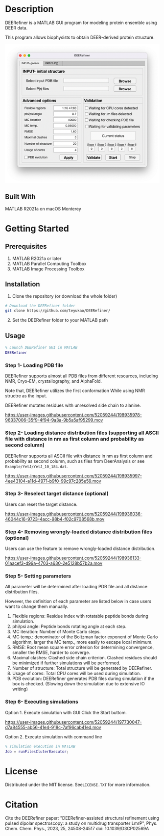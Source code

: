 # Description
DEERefiner is a MATLAB GUI program for modeling protein ensemble using DEER data. 

This program allows biophysists to obtain DEER-derived protein structure.

![Alt text](primaryPage.png?raw=true "Primary page")

## Built With
MATLAB R2021a on macOS Monterey

# Getting Started

## Prerequisites

1. MATLAB R2021a or later
2. MATLAB Parallel Computing Toolbox
3. MATLAB Image Processing Toolbox

## Installation
1. Clone the repository (or download the whole folder)
```Bash
# Download the DEERefiner folder
git clone https://github.com/teyukao/DEERefiner/
```
2. Set the DEERefiner folder to your MATLAB path

## Usage
```MATLAB
% Launch DEERefiner GUI in MATLAB
DEERefiner
```
### Step 1- Loading PDB file

DEERefiner supports almost all PDB files from different resources, including NMR, Cryo-EM, crystallography, and AlphaFold.

Note that, DEERefiner utilizes the first conformation While using NMR structre as the input.

DEERefiner mutates residues with unresolved side chain to alanine.

https://user-images.githubusercontent.com/52059244/198935978-96337006-35f9-4f94-9a3a-9b5a5af95299.mov

### Step 2- Loading distance distribution files (supporting all ASCII file with distance in nm as first column and probability as second column)

DEERefiner supports all ASCII file with distance in nm as first column and probability as second column, such as files from DeerAnalysis or see `Example/YetJ/YetJ_10_184.dat`.

https://user-images.githubusercontent.com/52059244/198935997-4ee43104-a11d-4971-b9f0-99c97c285e59.mov

### Step 3- Reselect target distance (optional)

Users can reset the target distance.

https://user-images.githubusercontent.com/52059244/198936036-46044c16-9723-4acc-98b4-f02c9708568b.mov

### Step 4- Removing wrongly-loaded distance distribution files (optional)

Users can use the feature to remove wrongly-loaded distance distribution.

https://user-images.githubusercontent.com/52059244/198936133-01aacef3-d99a-4703-a630-2e5128b57b2a.mov

### Step 5- Setting parameters

All parameter will be determined after loading PDB file and all distance distribution files. 

However, the definition of each parameter are listed below in case users want to change them manually.

1. Flexible regions: Residue index with rotatable peptide bonds during simulation.
2. phi/psi angle: Peptide bonds rotating angle at each step.
3. MC iteration: Number of Monte Carlo steps.
4. MC temp.: denominator of the Boltzman factor exponent of Monte Carlo algorithm, larger the MC temp., more easily to escape local minimum.
5. RMSE: Root mean square error criterion for determining convergence, smaller the RMSE, harder to converge.
6. Maximal clashes: Clashed side chain criterion. Clashed residues should be minimized if further simulations will be performed.
7. Number of structure: Total structure will be generated by DEERefiner.
8. Usage of cores: Total CPU cores will be used during simulation.
9. PDB evolution: DEERefiner generates PDB files during simulation if the box is checked. (Slowing down the simulation due to extensive IO writing)

### Step 6- Executing simulations
Option 1. Execute simulation with GUI
  Click the Start buttom.

https://user-images.githubusercontent.com/52059244/197730047-d7a84555-ab56-41e4-918c-7af96cab41ed.mov
  
Option 2. Execute simulation with command line
```MATLAB
% simulation execution in MATLAB
Job = runFilesCluterExecutor;
```

# License
Distributed under the MIT license. See`LICENSE.TXT` for more information.

# Citation
Cite the DEERefiner paper: "DEERefiner-assisted structural refinement using pulsed dipolar spectroscopy: a study on multidrug transporter LmrP", Phys. Chem. Chem. Phys., 2023, 25, 24508-24517 doi: 10.1039/D3CP02569A
